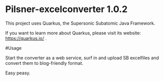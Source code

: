 # Pilsner-excelconverter 1.0.2

This project uses Quarkus, the Supersonic Subatomic Java Framework.

If you want to learn more about Quarkus, please visit its website: https://quarkus.io/ .

#Usage

Start the converter as a web service, surf in and upload SB excelfiles
and convert them to blog-friendly format.

Easy peasy.
